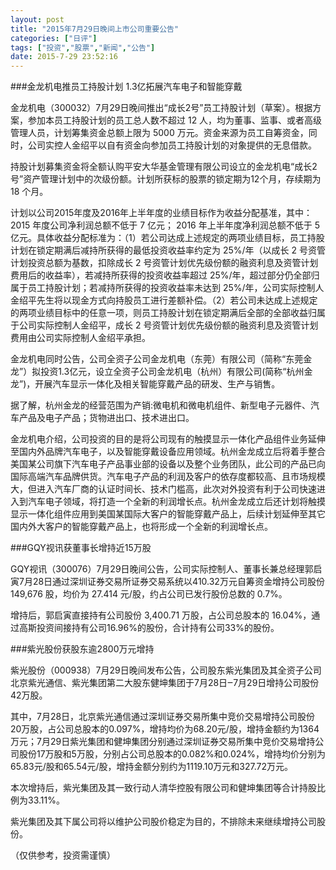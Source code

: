 ```yaml
---
layout: post
title: "2015年7月29日晚间上市公司重要公告"
categories: ["日评"]
tags: ["投资","股票","新闻","公告"]
date: 2015-7-29 23:52:16
---
```

###金龙机电推员工持股计划 1.3亿拓展汽车电子和智能穿戴

金龙机电（300032）7月29日晚间推出“成长2号”员工持股计划（草案）。根据方案，参加本员工持股计划的员工总人数不超过 12 人，均为董事、监事、或者高级管理人员，计划筹集资金总额上限为 5000 万元。资金来源为员工自筹资金，同时，公司实控人金绍平以自有资金向参加员工持股计划的对象提供的无息借款。

持股计划募集资金将全额认购平安大华基金管理有限公司设立的金龙机电“成长2号”资产管理计划中的次级份额。计划所获标的股票的锁定期为12个月，存续期为18 个月。

计划以公司2015年度及2016年上半年度的业绩目标作为收益分配基准，其中： 2015 年度公司净利润总额不低于 7 亿元； 2016 年上半年度净利润总额不低于 5 亿元。具体收益分配标准为：（1）若公司达成上述规定的两项业绩目标，员工持股计划在锁定期满后减持所获得的最低投资收益率约定为 25%/年（以成长 2 号资管计划投资总额为基数，扣除成长 2 号资管计划优先级份额的融资利息及资管计划费用后的收益率），若减持所获得的投资收益率超过 25%/年，超过部分仍全部归属于员工持股计划；若减持所获得的投资收益率未达到 25%/年，公司实际控制人金绍平先生将以现金方式向持股员工进行差额补偿。（2）若公司未达成上述规定的两项业绩目标中的任意一项，则员工持股计划在锁定期满后全部的全部收益归属于公司实际控制人金绍平，成长 2 号资管计划优先级份额的融资利息及资管计划费用由公司实际控制人金绍平承担。

金龙机电同时公告，公司全资子公司金龙机电（东莞）有限公司（简称“东莞金龙”）拟投资1.3亿元，设立全资子公司金龙机电（杭州）有限公司(简称“杭州金龙”)，开展汽车显示一体化及相关智能穿戴产品的研发、生产与销售。

据了解，杭州金龙的经营范围为产销:微电机和微电机组件、新型电子元器件、汽车产品及电子产品；货物进出口、技术进出口。

金龙机电介绍，公司投资的目的是将公司现有的触摸显示一体化产品组件业务延伸至国内外品牌汽车电子，以及智能穿戴设备应用领域。杭州金龙成立后将着手整合美国某公司旗下汽车电子产品事业部的设备以及整个业务团队，此公司的产品已向国际高端汽车品牌供货。汽车电子产品的利润及客户的依存度都较高、且市场规模大，但进入汽车厂商的认证时间长、技术门槛高，此次对外投资有利于公司快速进入到汽车电子领域，将打造一个全新的利润增长点。杭州金龙成立后还计划将触摸显示一体化组件应用到美国某国际大客户的智能穿戴产品上，后续计划延伸至其它国内外大客户的智能穿戴产品上，也将形成一个全新的利润增长点。

###GQY视讯获董事长增持近15万股

GQY视讯（300076）7月29日晚间公告，公司实际控制人、董事长兼总经理郭启寅7月28日通过深圳证券交易所证券交易系统以410.32万元自筹资金增持公司股份 149,676 股，均价为 27.414 元/股，约占公司已发行股份总数的 0.7%。

增持后，郭启寅直接持有公司股份 3,400.71 万股，占公司总股本的 16.04%，通过高斯投资间接持有公司16.96%的股份，合计持有公司33%的股份。

###紫光股份获股东逾2800万元增持

紫光股份（000938）7月29日晚间发布公告，公司股东紫光集团及其全资子公司北京紫光通信、紫光集团第二大股东健坤集团于7月28日‒7月29日增持公司股份42万股。

其中，7月28日，北京紫光通信通过深圳证券交易所集中竞价交易增持公司股份20万股，占公司总股本的0.097%，增持均价为68.20元/股，增持金额约为1364万元；7月29日紫光集团和健坤集团分别通过深圳证券交易所集中竞价交易增持公司股份17万股和5万股，分别占公司总股本的0.082%和0.024%，增持均价分别为65.83元/股和65.54元/股，增持金额分别约为1119.10万元和327.72万元。

本次增持后，紫光集团及其一致行动人清华控股有限公司和健坤集团等合计持股比例为33.11%。

紫光集团及其下属公司将以维护公司股价稳定为目的，不排除未来继续增持公司股份。

（仅供参考，投资需谨慎）
